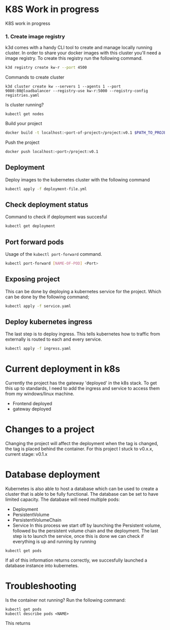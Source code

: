 # K8S Work in progress
K8S work in progress
### 1. Create image registry
k3d comes with a handy CLI tool to create and manage locally running cluster. In order to share your docker images with this cluster you'll need a image registry. To create this registry run the following command.
```bash
k3d registry create kw-r --port 4500
```

Commands to create cluster
```
k3d cluster create kw --servers 1 --agents 1 --port 9080:80@loadbalancer --registry-use kw-r:5000 --registry-config registries.yaml
```

Is cluster running?
```
kubectl get nodes
```

Build your project
```bash 
docker build -t localhost:<port-of-project>/project:v0.1 $PATH_TO_PROJECT
```

Push the project
```bash
docker push localhost:<port>/project:v0.1
```

## Deployment
Deploy images to the kubernetes cluster with the following command
```bash
kubectl apply -f deployment-file.yml
```

## Check deployment status
Command to check if deployment was succesful
```bash
kubectl get deployment
```

## Port forward pods
Usage of the `kubectl port-forward` command.
```bash
kubectl port-forward [NAME-OF-POD] <Port>
```

## Exposing project
This can be done by deploying a kubernetes service for the project.
Which can be done by the following command;
```bash
kubectl apply -f service.yaml
```

## Deploy kubernetes ingress
The last step is to deploy ingress. This tells kubernetes how to traffic from externally is routed to each and every service.
```bash
kubectl apply -f ingress.yaml
```

# Current deployment in k8s
Currently the project has the gateway 'deployed' in the k8s stack. To get this up to standards, I need to add the ingress and service to access them
from my windows/linux machine.
- Frontend deployed
- gateway deployed


# Changes to a project
Changing the project will affect the deployment when the tag is changed, the tag is placed behind the container. For this project I stuck to v0.x.x, current stage: v0.1.x

# Database deployment
Kubernetes is also able to host a database which can be used to create a cluster that is able to be fully functional. The database can be set to have limited capacity.
The database will need multiple pods:
- Deployment
- PersistentVolume
- PersistentVolumeChain
- Service
In this process we start off by launching the Persistent volume, followed bu the persistent volume chain and the deployment. The last step is to launch the service, once this is done we can check if everything is up and running by running
```
kubectl get pods
```
If all of this information returns correctly, we succesfully launched a database instance into kubernetes.

# Troubleshooting
Is the container not running? Run the following command:
```
kubectl get pods
kubectl describe pods <NAME>
```
This returns 